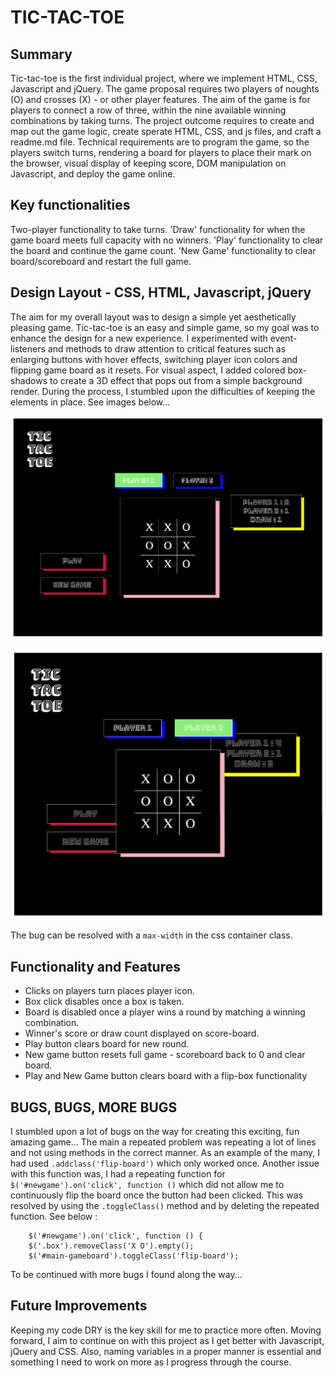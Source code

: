 TIC-TAC-TOE
=============

## Summary

Tic-tac-toe is the first individual project, where we implement HTML, CSS, Javascript and jQuery. The game proposal requires two players of noughts (O) and crosses (X) - or other player features. The aim of the game is for players to connect a row of three, within the nine available winning combinations by taking turns. The project outcome requires to create and map out the game logic, create sperate HTML, CSS, and js files, and craft a readme.md file. Technical requirements are to program the game, so the players switch turns, rendering a board for players to place their mark on the browser, visual display of keeping score, DOM manipulation on Javascript, and deploy the game online.

## Key functionalities

Two-player functionality to take turns.
'Draw' functionality for when the game board meets full capacity with no winners.
'Play' functionality to clear the board and continue the game count.
'New Game' functionality to clear board/scoreboard and restart the full game.

## Design Layout - CSS, HTML, Javascript, jQuery

The aim for my overall layout was to design a simple yet aesthetically pleasing game. Tic-tac-toe is an easy and simple game, so my goal was to enhance the design for a new experience. I experimented with event-listeners and methods to draw attention to critical features such as enlarging buttons with hover effects, switching player icon colors and flipping game board as it resets. For visual aspect, I added colored box-shadows to create a 3D effect that pops out from a simple background render. During the process, I stumbled upon the difficulties of keeping the elements in place. See images below...

![on large external screen](images/first-cut.jpg)

![On macbook 13inch screen](images/second-cut.jpg)

The bug can be resolved with a `max-width` in the css container class.

## Functionality and Features

* Clicks on players turn places player icon.
* Box click disables once a box is taken.
* Board is disabled once a player wins a round by matching a winning combination.
* Winner's score or draw count displayed on score-board.
* Play button clears board for new round.
* New game button resets full game - scoreboard back to 0 and clear board.
* Play and New Game button clears board with a flip-box functionality

## BUGS, BUGS, MORE BUGS

I stumbled upon a lot of bugs on the way for creating this exciting, fun amazing game... The main a repeated problem was repeating a lot of lines and not using methods in the correct manner. As an example of the many, I had used ```.addclass('flip-board')``` which only worked once. Another issue with this function was, I had a repeating function for ```$('#newgame').on('click', function ()``` which did not allow me to continuously flip the board once the button had been clicked. This was resolved by using the ```.toggleClass()``` method and by deleting the repeated function. See below :

```  
    $('#newgame').on('click', function () {
    $('.box').removeClass('X O').empty();
    $('#main-gameboard').toggleClass('flip-board');
```

To be continued with more bugs I found along the way...

## Future Improvements

Keeping my code DRY is the key skill for me to practice more often. Moving forward, I aim to continue on with this project as I get better with Javascript, jQuery and CSS. Also, naming variables in a proper manner is essential and something I need to work on more as I progress through the course.
